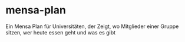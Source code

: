 # mensa-plan
Ein Mensa Plan für Universitäten, der Zeigt, wo Mitglieder einer Gruppe sitzen, wer heute essen geht und was es gibt
